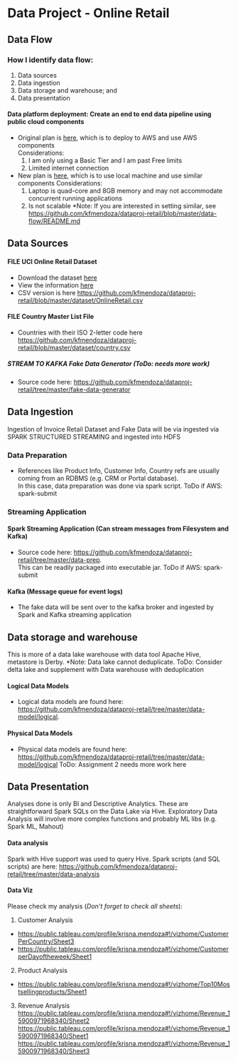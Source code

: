 # Data Project - Online Retail

## Data Flow 
### How I identify data flow:
1. Data sources
1. Data ingestion
1. Data storage and warehouse; and
1. Data presentation
#### Data platform deployment: Create an end to end data pipeline using public cloud components
- Original plan is [here](https://github.com/kfmendoza/dataproj-retail/blob/master/data-flow/retail-orig.png), which is to deploy to AWS and use AWS components <br>
  Considerations:
   1. I am only using a Basic Tier and I am past Free limits
   1. Limited internet connection
- New plan is [here](https://github.com/kfmendoza/dataproj-retail/blob/master/data-flow/retail-new.png), which is to use local machine and use similar components
  Considerations:
   1. Laptop is quad-core and 8GB memory and may not accommodate concurrent running applications
   1. Is not scalable
   *Note: If you are interested in setting similar, see https://github.com/kfmendoza/dataproj-retail/blob/master/data-flow/README.md

## Data Sources

#### FILE UCI Online Retail Dataset
- Download the dataset [here](https://archive.ics.uci.edu/ml/machine-learning-databases/00352/)
- View the information [here](https://archive.ics.uci.edu/ml/datasets/online+retail)
- CSV version is here https://github.com/kfmendoza/dataproj-retail/blob/master/dataset/OnlineRetail.csv
#### FILE Country Master List File
- Countries with their ISO 2-letter code here https://github.com/kfmendoza/dataproj-retail/blob/master/dataset/country.csv
##### STREAM TO KAFKA Fake Data Generator (ToDo: needs more work)
- Source code here: https://github.com/kfmendoza/dataproj-retail/tree/master/fake-data-generator 

## Data Ingestion
Ingestion of Invoice Retail Dataset and Fake Data will be via ingested via SPARK STRUCTURED STREAMING and ingested into HDFS
### Data Preparation 
- References like Product Info, Customer Info, Country refs are usually coming from an RDBMS (e.g. CRM or Portal database). 
<br> In this case, data preparation was done via spark script. ToDo if AWS: spark-submit
### Streaming Application
#### Spark Streaming Application (Can stream messages from Filesystem and Kafka)
- Source code here: https://github.com/kfmendoza/dataproj-retail/tree/master/data-prep. 
<br> This can be readily packaged into executable jar. ToDo if AWS: spark-submit
#### Kafka (Message queue for event logs)
- The fake data will be sent over to the kafka broker and ingested by Spark and Kafka streaming application

## Data storage and warehouse
This is more of a data lake warehouse with data tool Apache Hive, metastore is Derby. *Note: Data lake cannot deduplicate. ToDo: Consider delta lake and supplement with Data warehouse with deduplication
#### Logical Data Models
- Logical data models are found here: https://github.com/kfmendoza/dataproj-retail/tree/master/data-model/logical.
#### Physical Data Models
- Physical data models are found here: https://github.com/kfmendoza/dataproj-retail/tree/master/data-model/logical
ToDo: Assignment 2 needs more work here

## Data Presentation 
Analyses done is only BI and Descriptive Analytics. These are straightforward Spark SQLs on the Data Lake via Hive. Exploratory Data Analysis will involve more complex functions and probably ML libs (e.g. Spark ML, Mahout)
#### Data analysis
Spark with Hive support was used to query Hive. Spark scripts (and SQL scripts) are here: https://github.com/kfmendoza/dataproj-retail/tree/master/data-analysis
#### Data Viz
Please check my analysis (*Don't forget to check all sheets*):
1. Customer Analysis
* https://public.tableau.com/profile/krisna.mendoza#!/vizhome/CustomerPerCountry/Sheet3
* https://public.tableau.com/profile/krisna.mendoza#!/vizhome/CustomerperDayoftheweek/Sheet1
2. Product Analysis
* https://public.tableau.com/profile/krisna.mendoza#!/vizhome/Top10Mostsellingproducts/Sheet1
3. Revenue Analysis
https://public.tableau.com/profile/krisna.mendoza#!/vizhome/Revenue_15900971968340/Sheet2
https://public.tableau.com/profile/krisna.mendoza#!/vizhome/Revenue_15900971968340/Sheet1
https://public.tableau.com/profile/krisna.mendoza#!/vizhome/Revenue_15900971968340/Sheet3


